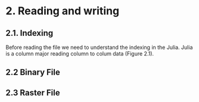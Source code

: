 # 2. Reading and writing 

## 2.1. Indexing 

Before reading the file we need to understand the indexing in the Julia.
Julia is a column major reading column to colum data (Figure 2.1). 




## 2.2 Binary File


## 2.3 Raster File






